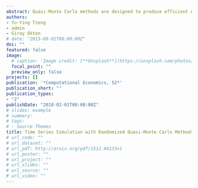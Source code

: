 ```yaml
---
abstract: Quasi-Monte Carlo methods are designed to produce efficient estimates of simulated values but the error statistics of these estimates are difficult to compute. Randomized quasi-Monte Carlo methods have been developed to address this short-coming. In this paper we compare quasi-Monte Carlo and randomized quasi-Monte Carlo techniques for simulating time series. We use randomized quasi-Monte Carlo to compute value-at-risk and expected shortfall measures for a stock portfolio whose returns follow a highly nonlinear Markov switching stochastic volatility model which does not admit analytical solutions for the returns distribution. Quasi-Monte Carlo methods are more accurate but do not allow the computation of reliable confidence intervals about risk measures. We find that randomized quasi-Monte Carlo methods maintain many of the advantages of quasi-Monte Carlo while also providing the ability to produce reliable confidence intervals of the simulated risk measures. However, the advantages in speed of convergence of randomized quasi-Monte Carlo diminish as the forecast horizon increases.
authors:
- Yu-Ying Tzeng
- admin
- Giray Okten
# date: "2015-09-01T00:00:00Z"
doi: ""
featured: false
image:
  # caption: 'Image credit: [**Unsplash**](https://unsplash.com/photos/jdD8gXaTZsc)'
  focal_point: ""
  preview_only: false
projects: []
publication: '*Computational Economics, 52*'
publication_short: ""
publication_types:
- "2"
publishDate: "2018-02-01T00:00:00Z"
# slides: example
# summary: 
# tags:
# - Source Themes
title: Time Series Simulation with Randomized Quasi-Monte Carlo Methods - An Application to Value at Risk and Expected Shortfall
# url_code: ""
# url_dataset: ""
# url_pdf: http://arxiv.org/pdf/1512.04133v1
# url_poster: ""
# url_project: ""
# url_slides: ""
# url_source: ""
# url_video: ""
---
```

